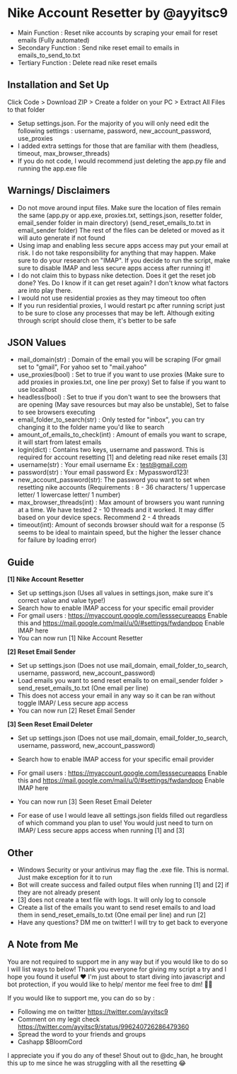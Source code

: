 Nike Account Resetter by @ayyitsc9
==========

- Main Function : Reset nike accounts by scraping your email for reset emails (Fully automated)
- Secondary Function :  Send nike reset email to emails in emails_to_send_to.txt
- Tertiary Function : Delete read nike reset emails


Installation and Set Up
------------
Click Code > Download ZIP > Create a folder on your PC > Extract All Files to that folder

- Setup settings.json. For the majority of you will only need edit the following settings : username, password, new_account_password, use_proxies
- I added extra settings for those that are familiar with them (headless, timeout, max_browser_threads)
- If you do not code, I would recommend just deleting the app.py file and running the app.exe file


Warnings/ Disclaimers
------------
- Do not move around input files. Make sure the location of files remain the same (app.py or app.exe, proxies.txt, settings.json, resetter folder, email_sender folder in main directory) (send_reset_emails_to.txt in email_sender folder) The rest of the files can be deleted or moved as it will auto generate if not found
- Using imap and enabling less secure apps access may put your email at risk. I do not take responsibility for anything that may happen. Make sure to do your research on "IMAP". If you decide to run the script, make sure to disable IMAP and less secure apps access after running it!
- I do not claim this to bypass nike detection. Does it get the reset job done? Yes. Do I know if it can get reset again? I don't know what factors are into play there.
- I would not use residential proxies as they may timeout too often
- If you run residential proxies, I would restart pc after running script just to be sure to close any processes that may be left. Although exiting through script should close them, it's better to be safe


JSON Values
------------

- mail_domain(str) : Domain of the email you will be scraping (For gmail set to "gmail", For yahoo set to "mail.yahoo"
- use_proxies(bool) : Set to true if you want to use proxies (Make sure to add proxies in proxies.txt, one line per proxy) Set to false if you want to use localhost
- headless(bool) : Set to true if you don't want to see the browsers that are opening (May save resources but may also be unstable), Set to false to see browsers executing
- email_folder_to_search(str) : Only tested for "inbox", you can try changing it to the folder name you'd like to search
- amount_of_emails_to_check(int) : Amount of emails you want to scrape, it will start from latest emails
- login(dict) : Contains two keys, username and password. This is required for account resetting [1] and deleting read nike reset emails [3]
- username(str) : Your email username Ex : test@gmail.com
- password(str) : Your email password Ex : Mypassword123!
- new_account_password(str): The password you want to set when resetting nike accounts (Requirements : 8 - 36 characters/ 1 uppercase letter/ 1 lowercase letter/ 1 number)
- max_browser_threads(int) : Max amount of browsers you want running at a time. We have tested 2 - 10 threads and it worked. It may differ based on your device specs. Recommend 2 - 4 threads
- timeout(int): Amount of seconds browser should wait for a response (5 seems to be ideal to maintain speed, but the higher the lesser chance for failure by loading error)


Guide
-----

__[1] Nike Account Resetter__

- Set up settings.json (Uses all values in settings.json, make sure it's correct value and value type!)
- Search how to enable IMAP access for your specific email provider
- For gmail users : https://myaccount.google.com/lesssecureapps Enable this and https://mail.google.com/mail/u/0/#settings/fwdandpop Enable IMAP here 
- You can now run [1] Nike Account Resetter

__[2] Reset Email Sender__

- Set up settings.json (Does not use mail_domain, email_folder_to_search, username, password, new_account_password)
- Load emails you want to send reset emails to on email_sender folder > send_reset_emails_to.txt (One email per line)
- This does not access your email in any way so it can be ran without toggle IMAP/ Less secure app access
- You can now run [2] Reset Email Sender

__[3] Seen Reset Email Deleter__

- Set up settings.json  (Does not use mail_domain, email_folder_to_search, username, password, new_account_password)
- Search how to enable IMAP access for your specific email provider
- For gmail users : https://myaccount.google.com/lesssecureapps Enable this and https://mail.google.com/mail/u/0/#settings/fwdandpop Enable IMAP here 
- You can now run [3] Seen Reset Email Deleter

- For ease of use I would leave all settings.json fields filled out regardless of which command you plan to use! You would just need to turn on IMAP/ Less secure apps access when running [1] and [3]


Other
-----

- Windows Security or your antivirus may flag the .exe file. This is normal. Just make exception for it to run
- Bot will create success and failed output files when running [1] and [2] if they are not already present
- [3] does not create a text file with logs. It will only log to console
- Create a list of the emails you want to send reset emails to and load them in send_reset_emails_to.txt (One email per line) and run [2]
- Have any questions? DM me on twitter! I will try to get back to everyone


A Note from Me
-------
You are not required to support me in any way but if you would like to do so I will list ways to below! Thank you everyone for giving my script a try and I hope you found it useful ♥ I'm just about to start diving into javascript and bot protection, if you would like to help/ mentor me feel free to dm! 👀😅

 If you would like to support me, you can do so by :
- Following me on twitter https://twitter.com/ayyitsc9
- Comment on my legit check https://twitter.com/ayyitsc9/status/996240726286479360
- Spread the word to your friends and groups
- Cashapp $BloomCord

I appreciate you if you do any of these! Shout out to @dc_han, he brought this up to me since he was struggling with all the resetting 😂
